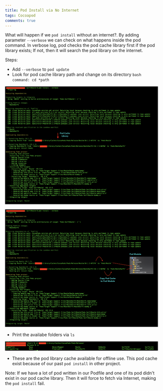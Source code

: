 ```yaml
---
title: Pod Install via No Internet
tags: Cocoapod
comments: true
---
```


What will happen if we ```pod install``` without an internet?. By adding parameter ```--verbose``` we can check on what happens inside the pod command. In verbose log, pod checks the pod cache library first if the pod library exists; If not, then it will search the pod library on the internet.

Steps:

* Add ```--verbose``` to ```pod update```
* Look for pod cache library path and change on its directory ```bash command: cd *path```

![alt text](/assets/img/podinstall/podinstall.png)

![alt text](/assets/img/podinstall/podinstall-part2.png)

* Print the availabe folders via ```ls```

![alt text](/assets/img/podinstall/pod-cache.png)

* These are the pod library cache available for offline use. This pod cache exist because of our past ```pod install``` in other project. 

Note: If we have a lot of pod written in our Podfile and one of its pod didn't exist in our pod cache library. Then it will force to fetch via Internet, making the ```pod install``` fail.



<br>
<br>
<br>
